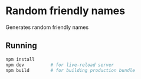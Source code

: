 # Random friendly names

Generates random friendly names

## Running

```sh
npm install
npm dev          # for live-reload server
npm build        # for building production bundle
```

